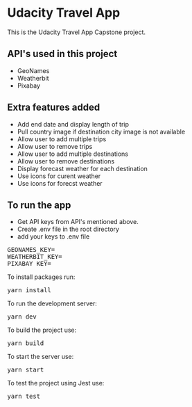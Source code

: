 # Udacity Travel App

This is the Udacity Travel App Capstone project.

## API's used in this project

- GeoNames
- Weatherbit
- Pixabay

## Extra features added

- Add end date and display length of trip
- Pull country image if destination city image is not available
- Allow user to add multiple trips
- Allow user to remove trips
- Allow user to add multiple destinations
- Allow user to remove destinations
- Display forecast weather for each destination
- Use icons for curent weather
- Use icons for forecst weather

## To run the app

- Get API keys from API's mentioned above.
- Create .env file in the root directory
- add your keys to .env file

<pre>
GEONAMES_KEY=
WEATHERBIT_KEY=
PIXABAY_KEY=
</pre>

To install packages run:
<pre>yarn install</pre>

To run the development server:
<pre>yarn dev</pre>

To build the project use:
<pre>yarn build</pre>

To start the server use:
<pre>yarn start</pre>

To test the project using Jest use:
<pre>yarn test</pre>
